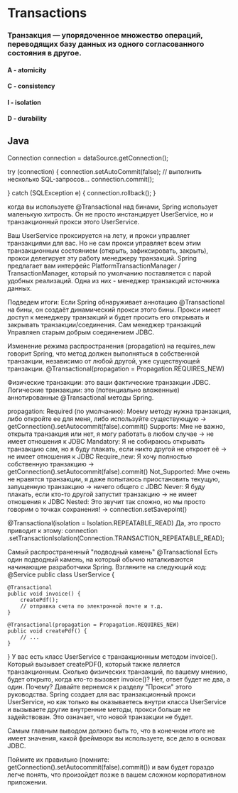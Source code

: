 # Transactions

### Транзакция — упорядоченное множество операций, переводящих базу данных из одного согласованного состояния в другое.

#### A - atomicity 
#### C - consistency
#### I - isolation
#### D - durability

## Java

Connection connection = dataSource.getConnection();

try (connection) { 
connection.setAutoCommit(false);
// выполнить несколько SQL-запросов...
connection.commit();

} catch (SQLException e) {
connection.rollback();
}

когда вы используете @Transactional над бинами, Spring использует маленькую хитрость. Он не просто инстанцирует UserService, но и транзакционный прокси этого UserService.

Ваш UserService проксируется на лету, и прокси управляет транзакциями для вас. Но не сам прокси управляет всем этим транзакционным состоянием (открыть, зафиксировать, закрыть), прокси делегирует эту работу менеджеру транзакций.
Spring предлагает вам интерфейс PlatformTransactionManager / TransactionManager, который по умолчанию поставляется с парой удобных реализаций. Одна из них - менеджер транзакций источника данных.

Подведем итоги:
Если Spring обнаруживает аннотацию @Transactional на бины, он создаёт динамический прокси этого бины.
Прокси имеет доступ к менеджеру транзакций и будет просить его открывать и закрывать транзакции/соединения.
Сам менеджер транзакций Управляen старым добрым соединением JDBC.

Изменение режима распространения (propagation) на requires_new говорит Spring, что метод должен выполняться в собственной транзакции, независимо от любой другой, уже существующей транзакции.
@Transactional(propagation = Propagation.REQUIRES_NEW)

Физические транзакции: это ваши фактические транзакции JDBC.
Логические транзакции: это (потенциально вложенные) аннотированные @Transactional методы Spring.

propagation:
Required (по умолчанию): Моему методу нужна транзакция, либо откройте ее для меня, либо используйте существующую → getConnection().setAutocommit(false).commit()
Supports: Мне не важно, открыта транзакция или нет, я могу работать в любом случае → не имеет отношения к JDBC
Mandatory: Я не собираюсь открывать транзакцию сам, но я буду плакать, если никто другой не откроет её → не имеет отношения к JDBC
Require_new: Я хочу полностью собственную транзакцию → getConnection().setAutocommit(false).commit()
Not_Supported: Мне очень не нравятся транзакции, я даже попытаюсь приостановить текущую, запущенную транзакцию → ничего общего с JDBC
Never: Я буду плакать, если кто-то другой запустит транзакцию → не имеет отношения к JDBC
Nested: Это звучит так сложно, но мы просто говорим о точках сохранения! → connection.setSavepoint()

@Transactional(isolation = Isolation.REPEATABLE_READ)
Да, это просто приводит к этому:
connection .setTransactionIsolation(Connection.TRANSACTION_REPEATABLE_READ);

Самый распространенный "подводный камень" @Transactional
Есть один подводный камень, на который обычно наталкиваются начинающие разработчики Spring. Взгляните на следующий код:
@Service
public class UserService {

    @Transactional
    public void invoice() {
        createPdf();
        // отправка счета по электронной почте и т.д.
    }

    @Transactional(propagation = Propagation.REQUIRES_NEW)
    public void createPdf() {
        // ...
    }
}
У вас есть класс UserService с транзакционным методом invoice(). Который вызывает createPDF(), который также является транзакционным.
Сколько физических транзакций, по вашему мнению, будет открыто, когда кто-то вызовет invoice()?
Нет, ответ будет не два, а один. Почему?
Давайте вернемся к разделу "Прокси" этого руководства. Spring создает для вас транзакционный прокси UserService, но как только вы оказываетесь внутри класса UserService и вызываете другие внутренние методы, прокси больше не задействован. Это означает, что новой транзакции не будет.

Самым главным выводом должно быть то, что в конечном итоге не имеет значения, какой фреймворк вы используете, все дело в основах JDBC.

Поймите их правильно (помните: getConnection().setAutocommit(false).commit()) и вам будет гораздо легче понять, что произойдет позже в вашем сложном корпоративном приложении.